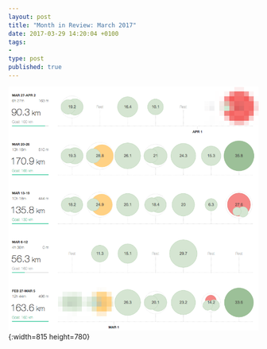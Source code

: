 ```yaml
---
layout: post
title: "Month in Review: March 2017"
date: 2017-03-29 14:20:04 +0100
tags:
-
type: post
published: true
---
```


![Strava log: March](/assets/mir-mar-2017.png){:width=815 height=780}
